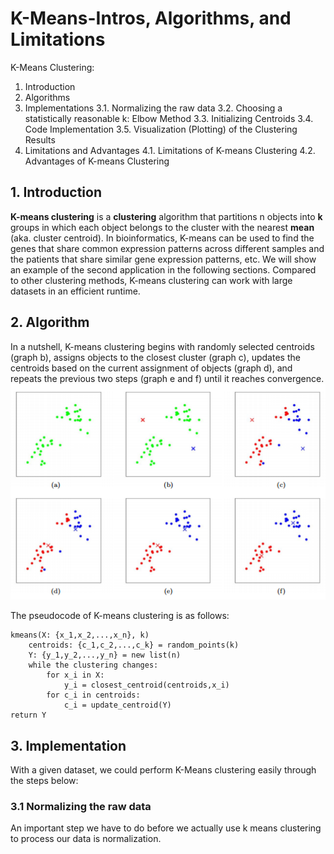 # K-Means-Intros, Algorithms, and Limitations


K-Means Clustering: 
1. Introduction
2. Algorithms
3. Implementations
    3.1. Normalizing the raw data
    3.2. Choosing a statistically reasonable k: Elbow Method
    3.3. Initializing Centroids
    3.4. Code Implementation
    3.5. Visualization (Plotting) of the Clustering Results
4. Limitations and Advantages
    4.1. Limitations of K-means Clustering
    4.2. Advantages of K-means Clustering

## 1. Introduction
**K-means clustering** is a **clustering** algorithm that partitions n objects into **k** groups in which each object belongs to the cluster with the nearest **mean** (aka. cluster centroid). In bioinformatics, K-means can be used to find the genes that share common expression patterns across different samples and the patients that share similar gene expression patterns, etc. We will show an example of the second application in the following sections. Compared to other clustering methods, K-means clustering can work with large datasets in an efficient runtime.

## 2\. Algorithm
In a nutshell, K-means clustering begins with randomly selected centroids (graph b), assigns objects to the closest cluster (graph c), updates the centroids based on the current assignment of objects (graph d), and repeats the previous two steps (graph e and f) until it reaches convergence.
![Visualization of k-means algorithm](https://github.com/YingxuePan/Applied-Genomic-Technologies/blob/master/Group23Pics/kmeansalgo.png)

The pseudocode of K-means clustering is as follows:
```
kmeans(X: {x_1,x_2,...,x_n}, k)
	centroids: {c_1,c_2,...,c_k} = random_points(k)
	Y: {y_1,y_2,...,y_n} = new list(n)
	while the clustering changes: 
		for x_i in X:
			y_i = closest_centroid(centroids,x_i)
		for c_i in centroids:
			c_i = update_centroid(Y)
return Y
```

## 3. Implementation
With a given dataset, we could perform K-Means clustering easily through the steps below:

### 3.1 Normalizing the raw data
An important step we have to do before we actually use k means clustering to process our data is normalization. 
